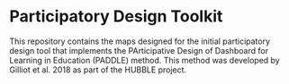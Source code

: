 # Participatory Design Toolkit

This repository contains the maps designed for the initial participatory design tool that implements the PArticipative Design of Dashboard for Learning in Education (PADDLE) method. This method was developed by Gilliot et al. 2018 as part of the HUBBLE project.
